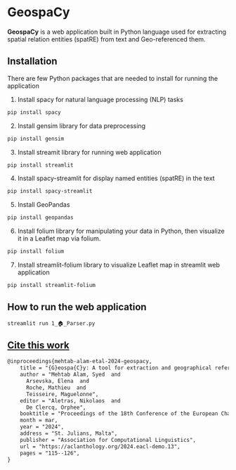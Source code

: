 # GeospaCy


**GeospaCy** is a web application built in Python language used for extracting spatial relation entities (spatRE) from text and Geo-referenced them. 

## Installation
There are few Python packages that are needed to install for running the application

1. Install spacy for natural language processing (NLP) tasks 
```sh
pip install spacy
```
2. Install gensim library for data preprocessing
```sh
pip install gensim
```
3. Install streamit library for running web application 
```sh
pip install streamlit
```
4. Install spacy-streamlit for display named entities (spatRE) in the text 
```sh
pip install spacy-streamlit
```

5. Install GeoPandas
```sh
pip install geopandas
```
6.  Install folium library for manipulating your data in Python, then visualize it in a Leaflet map via folium.

```sh
pip install folium
```
7. Install streamlit-folium library to visualize Leaflet map in streamlit web application

```sh
pip install streamlit-folium
``` 

## How to run the web application

```sh
streamlit run 1_🏠_Parser.py
```

## [Cite this work](https://github.com/mehtab-alam/GeospaCy/)

```latex
@inproceedings{mehtab-alam-etal-2024-geospacy,
    title = "{G}eospa{C}y: A tool for extraction and geographical referencing of spatial expressions in textual data",
    author = "Mehtab Alam, Syed  and
      Arsevska, Elena  and
      Roche, Mathieu  and
      Teisseire, Maguelonne",
    editor = "Aletras, Nikolaos  and
      De Clercq, Orphee",
    booktitle = "Proceedings of the 18th Conference of the European Chapter of the Association for Computational Linguistics: System Demonstrations",
    month = mar,
    year = "2024",
    address = "St. Julians, Malta",
    publisher = "Association for Computational Linguistics",
    url = "https://aclanthology.org/2024.eacl-demo.13",
    pages = "115--126",
}
```

